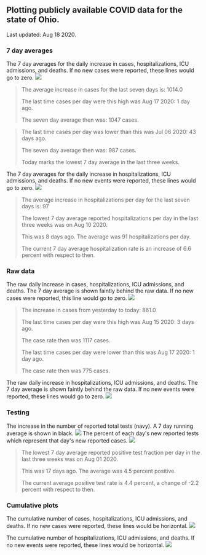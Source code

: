 ## Plotting publicly available COVID data for the state of Ohio. 

Last updated: Aug 18 2020. 

### 7 day averages
The 7 day averages for the daily increase in cases, hospitalizations, ICU admissions, and deaths. If no new cases were reported, these lines would go to zero.
![](7dayaverage_cases.png)

>The average increase in cases for the last seven days is: 1014.0
>
>The last time cases per day were this high was Aug 17 2020: 1 day ago.
>
>The seven day average then was: 1047 cases.

>
>The last time cases per day was lower than this was Jul 06 2020: 43 days ago.
>
>The seven day average then was: 987 cases.
>
>Today marks the lowest 7 day average in the last three weeks.

The 7 day averages for the daily increase in hospitalizations, ICU admissions, and deaths. If no new events were reported, these lines would go to zero.
![](7dayaverage_hospital.png)

>The average increase in hospitalizations per day for the last seven days is: 97
>
>The lowest 7 day average reported hospitalizations per day in the last three weeks was on Aug 10 2020.
>
>This was 8 days ago. The average was 91 hospitalizations per day.
>
>The current 7 day average hospitalization rate is an increase of 6.6 percent with respect to then.

### Raw data
The raw daily increase in cases, hospitalizations, ICU admissions, and deaths. The 7 day average is shown faintly behind the raw data. If no new cases were reported, this line would go to zero.
![](DailyCases.png)

>The increase in cases from yesterday to today: 861.0 
>
>The last time cases per day were this high was Aug 15 2020: 3 days ago. 
>
>The case rate then was 1117 cases.
>
>The last time cases per day were lower than this was Aug 17 2020: 1 day ago. 
>
>The case rate then was 775 cases.

The raw daily increase in hospitalizations, ICU admissions, and deaths. The 7 day average is shown faintly behind the raw data. If no new events were reported, these lines would go to zero.
![](DailyHospitalizations.png)

### Testing

The increase in the number of reported total tests (navy). A 7 day running average is shown in black.
![](DailyTests.png)
The percent of each day's new reported tests which represent that day's new reported cases.
![](percentpositive_tests.png)

>The lowest 7 day average reported positive test fraction per day in the last three weeks was on Aug 01 2020.
>
>This was 17 days ago. The average was 4.5 percent positive. 
>
>The current average positive test rate is 4.4 percent, a change of -2.2 percent with respect to then. 

### Cumulative plots
The cumulative number of cases, hospitalizations, ICU admissions, and deaths. If no new cases were reported, these lines would be horizontal.
![](Cases.png)

The cumulative number of hospitalizations, ICU admissions, and deaths. If no new events were reported, these lines would be horizontal.
![](Hospitalizations.png)
